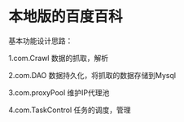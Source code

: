 # 本地版的百度百科

基本功能设计思路：

1.com.Crawl         数据的抓取，解析

2.com.DAO           数据持久化，将抓取的数据存储到Mysql

3.com.proxyPool     维护IP代理池

4.com.TaskControl   任务的调度，管理

